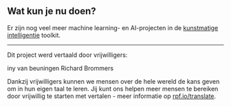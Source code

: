 ## Wat kun je nu doen?

Er zijn nog veel meer machine learning- en AI-projecten in de [kunstmatige intelligentie](https://projects.raspberrypi.org/nl-NL/pathways/ai-toolkit) toolkit.

***

Dit project werd vertaald door vrijwilligers:

iny van beuningen
Richard Brommers

Dankzij vrijwilligers kunnen we mensen over de hele wereld de kans geven om in hun eigen taal te leren. Jij kunt ons helpen meer mensen te bereiken door vrijwillig te starten met vertalen - meer informatie op [rpf.io/translate](https://rpf.io/translate).
